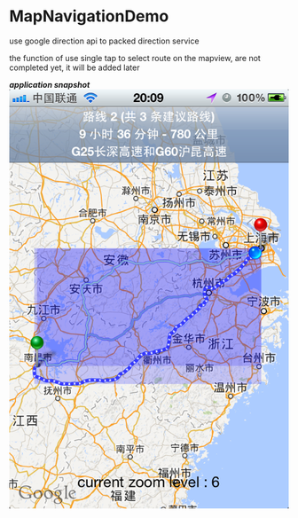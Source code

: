 MapNavigationDemo
=================

use google direction api to packed direction service

the function of use single tap to select route on the mapview, are not completed yet, it will be added later

***application snapshot***
![alt tag](./SNAPSHOT.PNG?raw=true)
